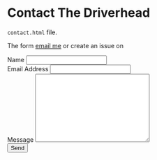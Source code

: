 <div id="contact">
  <h1 class="pageTitle">Contact The Driverhead</h1>
  <div class="contactContent">
    <p class="intro"> <code>contact.html</code> file.</p>
    <p>The form  <a href="mailto:driverhead.mgmt@gmail.com">email me</a> or create an issue on 
  <form action="http://formspree.io/driverhead.mgmt@gmail.com" method="POST">
    <label for="name">Name</label>
    <input type="text" id="name" name="name" class="full-width"><br>
    <label for="email">Email Address</label>
    <input type="email" id="email" name="_replyto" class="full-width"><br>
    <label for="message">Message</label>
    <textarea name="message" id="message" cols="30" rows="10" class="full-width"></textarea><br>
    <input type="submit" value="Send" class="button">
  </form>
</div>
